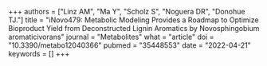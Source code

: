+++
authors = ["Linz AM", "Ma Y", "Scholz S", "Noguera DR", "Donohue TJ."]
title = "iNovo479: Metabolic Modeling Provides a Roadmap to Optimize Bioproduct Yield from Deconstructed Lignin Aromatics by Novosphingobium aromaticivorans"
journal = "Metabolites"
what = "article"
doi = "10.3390/metabo12040366"
pubmed = "35448553"
date = "2022-04-21"
keywords = []
+++

